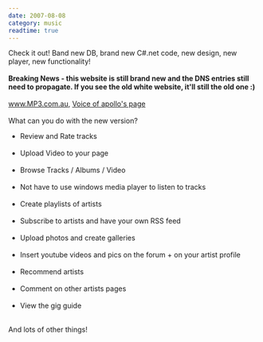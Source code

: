 ```yaml
---
date: 2007-08-08
category: music
readtime: true
---
```

Check it out! Band new DB, brand new C#.net code, new design, new player, new functionality!<br /><br /><b>Breaking News - this website is still brand new and the DNS entries still need to propagate. If you see the old white website, it'll still the old one :) </b><br /><br /><a href="http://www.mp3.com.au/">www.MP3.com.au</a>, <a href="http://www.mp3.com.au/artist.asp?id=2203">Voice of apollo's page</a><br /><br />What can you do with the new version?</p><ul><li> Review and Rate tracks </li><br />   <li> Upload Video to your page </li><br /><li>Browse Tracks / Albums / Video </li><br /><li> Not have to use windows media player to listen to tracks </li><br /><li>  Create playlists of artists </li><br /><li>   Subscribe to artists and have your own RSS feed </li><br /><li>   Upload photos and create galleries </li><br /><li>    Insert youtube videos and pics on the forum + on your artist profile </li><br /><li>    Recommend artists </li><br /><li>    Comment on other artists pages </li><br /><li>    View the gig guide </li></ul><br />And lots of other things!